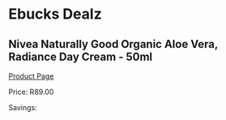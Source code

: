 
# Ebucks Dealz
## Nivea Naturally Good Organic Aloe Vera, Radiance Day Cream - 50ml
[Product Page](https://www.ebucks.com/web/shop/productSelected.do?prodId=1169912509&catId=1186086453)

Price: R89.00

Savings: 


	